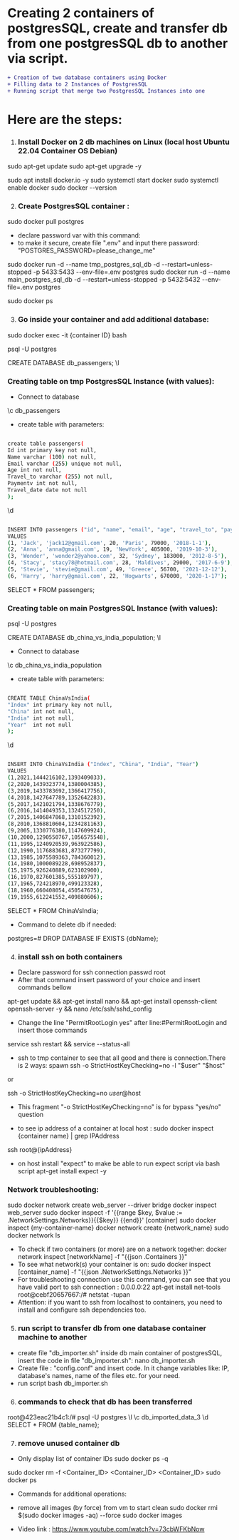 <!-- ```diff
- text in red
+ text in green
! text in orange
# text in gray
@@ text in purple (and bold)@@
``` -->

# Creating 2 containers of postgresSQL, create and transfer db from one postgresSQL db to another via script.

```diff
+ Creation of two database containers using Docker 
+ Filling data to 2 Instances of PostgresSQL
+ Running script that merge two PostgresSQL Instances into one
```
# Here are the steps:

1. ### Install Docker on 2 db machines on Linux (local host Ubuntu 22.04 Container OS Debian)

sudo apt-get update
sudo apt-get upgrade -y

sudo apt install docker.io -y
sudo systemctl start docker
sudo systemctl enable docker
sudo docker --version


<!--
sudo apt-get update && sudo apt-get upgrade -y && sudo apt install docker.io -y && sudo systemctl start docker && sudo systemctl enable docker && sudo docker --version
  -->


2.  ### Create PostgresSQL container :
sudo docker pull postgres

- declare password var with this command:
- to make it secure, create file ".env" and input there password: "POSTGRES_PASSWORD=please_change_me"

sudo docker run -d --name tmp_postgres_sql_db -d --restart=unless-stopped -p 5433:5433 --env-file=.env postgres 
sudo docker run -d --name main_postgres_sql_db -d --restart=unless-stopped -p 5432:5432  --env-file=.env postgres 


sudo docker ps

3. ### Go inside your container and add additional database:

sudo docker exec -it {container ID} bash

psql -U postgres

CREATE DATABASE db_passengers;
\l

### Creating table on tmp PostgresSQL Instance (with values):

<!-- 

tmp_postgres_sql_db
sudo docker inspect 174058758a15 | grep IPAddress
ssh root@172.17.0.2 
sudo docker exec -it 174058758a15 bash


Collect data
main_postgres_sql_db_
sudo docker inspect b00756075bac | grep IPAddress
ssh root@172.17.0.3
sudo docker exec -it b00756075bac bash

-->


- Connect to database

\c db_passengers

<!-- create table student ( rolINo int,name varchar (10) ,primary key(rolINo)); -->
- create table with parameters:

```bash

create table passengers(
Id int primary key not null,
Name varchar (100) not null,
Email varchar (255) unique not null,
Age int not null,
Travel_to varchar (255) not null,
Paymentv int not null,
Travel_date date not null
);

```

\d
<!-- insert into student(rolINo, name) values (101, 'brijen'); -->
```bash

INSERT INTO passengers ("id", "name", "email", "age", "travel_to", "paymentv", "travel_date")
VALUES
(1, 'Jack', 'jack12@gmail.com', 20, 'Paris', 79000, '2018-1-1'),
(2, 'Anna', 'anna@gmail.com', 19, 'NewYork', 405000, '2019-10-3'),
(3, 'Wonder', 'wonder2@yahoo.com', 32, 'Sydney', 183000, '2012-8-5'),
(4, 'Stacy', 'stacy78@hotmail.com', 28, 'Maldives', 29000, '2017-6-9'),
(5, 'Stevie', 'stevie@gmail.com', 49, 'Greece', 56700, '2021-12-12'),
(6, 'Harry', 'harry@gmail.com', 22, 'Hogwarts', 670000, '2020-1-17');

```
SELECT * FROM passengers;

### Creating table on main PostgresSQL Instance (with values):
psql -U postgres

CREATE DATABASE db_china_vs_india_population;
\l

- Connect to database

\c db_china_vs_india_population
<!-- create table student ( rolINo int,name varchar (10) ,primary key(rolINo)); -->
- create table with parameters:

```bash

CREATE TABLE ChinaVsIndia(
"Index" int primary key not null,
"China" int not null,
"India" int not null,
"Year"  int not null
);

```

\d

<!-- insert into student(rolINo, name) values (101, 'brijen'); -->
```bash

INSERT INTO ChinaVsIndia ("Index", "China", "India", "Year")
VALUES
(1,2021,1444216102,1393409033),
(2,2020,1439323774,1380004385),
(3,2019,1433783692,1366417756),
(4,2018,1427647789,1352642283),
(5,2017,1421021794,1338676779),
(6,2016,1414049353,1324517250),
(7,2015,1406847868,1310152392),
(8,2010,1368810604,1234281163),
(9,2005,1330776380,1147609924),
(10,2000,1290550767,1056575548),
(11,1995,1240920539,963922586),
(12,1990,1176883681,873277799),
(13,1985,1075589363,784360012),
(14,1980,1000089228,698952837),
(15,1975,926240889,623102900),
(16,1970,827601385,555189797),
(17,1965,724218970,499123328),
(18,1960,660408054,450547675),
(19,1955,612241552,409880606);

```
SELECT * FROM ChinaVsIndia;

- Command to delete db if needed:

postgres=# DROP DATABASE IF EXISTS {dbName};

<!-- DROP DATABASE IF EXISTS db_china_vs_india_population; _-->

4. ### install ssh on both containers

- Declare password for ssh connection
passwd root
- After that command insert password of your choice and insert commands bellow

apt-get update && apt-get install nano && apt-get install openssh-client openssh-server -y && nano /etc/ssh/sshd_config 

- Change the line "PermitRootLogin yes" after line:#PermitRootLogin and insert those commands

service ssh restart && service --status-all

<!-- apt-get update
apt-get install nano
apt-get install openssh-client openssh-server -y
nano /etc/ssh/sshd_config  -->


- ssh to tmp container to see that all good and there is connection.There is 2 ways:
spawn ssh -o StrictHostKeyChecking=no -l "$user" "$host"

or

ssh -o StrictHostKeyChecking=no $user@$host

- This fragment "-o StrictHostKeyChecking=no" is for bypass "yes/no" question

- to see ip address of a container at local host :
sudo docker inspect {container name} | grep IPAddress
<!--sudo docker inspect ssh_test | grep IPAddress 
sftp root@172.17.0.5    -->
ssh root@{ipAddress}

- on host install "expect" to make be able to run expect script via bash script
apt-get install expect -y


### Network troubleshooting:

sudo docker network create web_server --driver bridge
docker inspect web_server
sudo docker inspect -f '{{range $key, $value := .NetworkSettings.Networks}}{{$key}} {{end}}' [container]
sudo docker inspect {my-container-name}
docker network create {network_name}
sudo docker network ls
- To check if two containers (or more) are on a network together: 
docker network inspect [networkName] -f "{{json .Containers }}"
- To see what network(s) your container is on:
sudo docker inspect [container_name] -f "{{json .NetworkSettings.Networks }}"
- For troubleshooting connection use this command, you can see that you have valid port to ssh connection : 0.0.0.0:22
apt-get install net-tools
root@cebf20657667:/# netstat -tupan
- Attention: if you want to ssh from localhost to containers, you need to install and configure ssh dependencies too.

5. ### run script to transfer db from one database container machine to another

- create file "db_importer.sh" inside db main container of postgresSQL, insert the code in file "db_importer.sh":
nano db_importer.sh
- Create file : "config.conf" and insert code. In it change variables like: IP, database's names, name of the files etc. for your need.
- run script
bash db_importer.sh


6. ###  commands to check that db has been transferred
root@423eac21b4c1:/# psql -U postgres
\l
\c db_imported_data_3
\d
SELECT * FROM {table_name};

<!-- 
SELECT * FROM passengers;
 -->

7. ### remove unused container db
- Only display list of container IDs
sudo docker ps -q

sudo docker rm -f <Container_ID> <Container_ID> <Container_ID> 
sudo docker ps

- Commands for additional operations:

-  remove all images (by force) from vm to start clean
sudo docker rmi $(sudo docker images -aq) --force
sudo docker images

- Video link :
https://www.youtube.com/watch?v=73cbWFKbNow